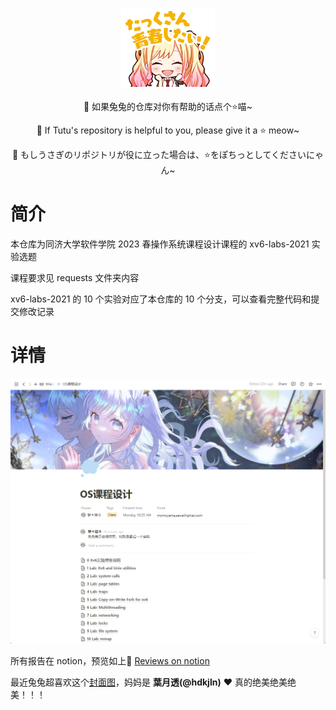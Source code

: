 <p align = 'center'>
  <img width='150' src='./README.assets/stamp0013.png'>
</p>

<p align = 'center'> 🥕 如果兔兔的仓库对你有帮助的话点个⭐喵~ </p>

<p align = 'center'> 🍒 If Tutu's repository is helpful to you, please give it a ⭐ meow~ </p>

<p align = 'center'> 🍉 もしうさぎのリポジトリが役に立った場合は、⭐をぽちっとしてくださいにゃん~ </p>

# 简介

本仓库为同济大学软件学院 2023 春操作系统课程设计课程的 xv6-labs-2021 实验选题

课程要求见 requests 文件夹内容

xv6-labs-2021 的 10 个实验对应了本仓库的 10 个分支，可以查看完整代码和提交修改记录

# 详情

![image-20230714162931847](./README.assets/image-20230714162931847.png)

所有报告在 notion，预览如上🔗 [Reviews on notion](https://momoyamasawa.notion.site/OS-a1cdaf79f68245459ebe4b27f541fd26?pvs=4)

最近兔兔超喜欢这个[封面图](https://twitter.com/hdkjln/status/1679339270656659456?s=20)，妈妈是 **葉月透(@hdkjln)** ❤ 真的绝美绝美绝美！！！

